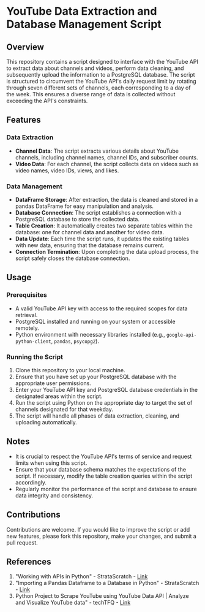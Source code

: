 # YouTube Data Extraction and Database Management Script

## Overview

This repository contains a script designed to interface with the YouTube API to extract data about channels and videos, perform data cleaning, and subsequently upload the information to a PostgreSQL database. The script is structured to circumvent the YouTube API's daily request limit by rotating through seven different sets of channels, each corresponding to a day of the week. This ensures a diverse range of data is collected without exceeding the API's constraints. 

## Features

### Data Extraction
- **Channel Data**: The script extracts various details about YouTube channels, including channel names, channel IDs, and subscriber counts.
- **Video Data**: For each channel, the script collects data on videos such as video names, video IDs, views, and likes.

### Data Management
- **DataFrame Storage**: After extraction, the data is cleaned and stored in a pandas DataFrame for easy manipulation and analysis.
- **Database Connection**: The script establishes a connection with a PostgreSQL database to store the collected data.
- **Table Creation**: It automatically creates two separate tables within the database: one for channel data and another for video data.
- **Data Update**: Each time the script runs, it updates the existing tables with new data, ensuring that the database remains current.
- **Connection Termination**: Upon completing the data upload process, the script safely closes the database connection.

## Usage

### Prerequisites
- A valid YouTube API key with access to the required scopes for data retrieval.
- PostgreSQL installed and running on your system or accessible remotely.
- Python environment with necessary libraries installed (e.g., `google-api-python-client`, `pandas`, `psycopg2`).

### Running the Script
1. Clone this repository to your local machine.
2. Ensure that you have set up your PostgreSQL database with the appropriate user permissions.
3. Enter your YouTube API key and PostgreSQL database credentials in the designated areas within the script.
4. Run the script using Python on the appropriate day to target the set of channels designated for that weekday.
5. The script will handle all phases of data extraction, cleaning, and uploading automatically.

## Notes
- It is crucial to respect the YouTube API's terms of service and request limits when using this script.
- Ensure that your database schema matches the expectations of the script. If necessary, modify the table creation queries within the script accordingly.
- Regularly monitor the performance of the script and database to ensure data integrity and consistency.

## Contributions
Contributions are welcome. If you would like to improve the script or add new features, please fork this repository, make your changes, and submit a pull request.

## References

1. "Working with APIs in Python" - StrataScratch - [Link](https://www.youtube.com/watch?v=fklHBWow8vE&t=1s)
2. "Importing a Pandas Dataframe to a Database in Python" - StrataScratch - [Link](https://www.youtube.com/watch?v=77IVf0zgmwI)
3. Python Project to Scrape YouTube using YouTube Data API | Analyze and Visualize YouTube data" - techTFQ - [Link](https://www.youtube.com/watch?v=SwSbnmqk3zY&t=3635s)

